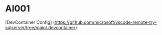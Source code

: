 # AI001

[DevContainer Config] (https://github.com/microsoft/vscode-remote-try-sqlserver/tree/main/.devcontainer)
